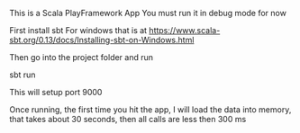 This is a Scala PlayFramework App
You must run it in debug mode for now

First install sbt
For windows that is at
https://www.scala-sbt.org/0.13/docs/Installing-sbt-on-Windows.html

Then go into the project folder and run

sbt run

This will setup port 9000

Once running, the first time you hit the app, I will load the data into memory, that takes about 30 seconds, then all calls are less then 300 ms
